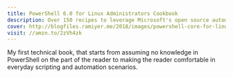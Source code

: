 ```yaml
---
title: PowerShell 6.0 for Linux Administrators Cookbook
description: Over 150 recipes to leverage Microsoft's open source automation framework and command line shell
cover: http://blogfiles.ramiyer.me/2018/images/powershell-core-for-linux-administrators-cookbook.jpg
visit: //amzn.to/2zVh4zk
---
```


My first technical book, that starts from assuming no knowledge in PowerShell on the part of the reader to making the reader comfortable in everyday scripting and automation scenarios.
